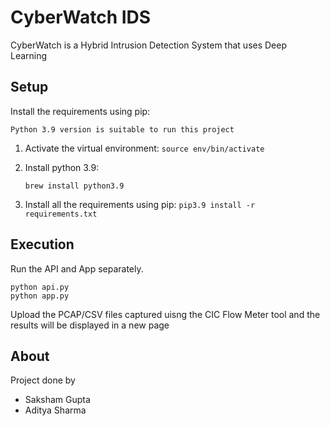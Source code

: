 # CyberWatch IDS

CyberWatch is a Hybrid Intrusion Detection System that uses Deep Learning

## Setup

Install the requirements using pip:

`Python 3.9 version is suitable to run this project`

1. Activate the virtual environment:
    `source env/bin/activate`

2. Install python 3.9:

    `brew install python3.9`

3. Install all the requirements using pip:
    `pip3.9 install -r requirements.txt`


## Execution

Run the API and App separately.

```
python api.py
python app.py
```

Upload the PCAP/CSV files captured uisng the CIC Flow Meter tool and the results will be displayed in a new page

## About

Project done by 
* Saksham Gupta
* Aditya Sharma